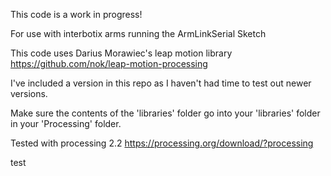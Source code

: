This code is a work in progress!

For use with interbotix arms running the ArmLinkSerial Sketch

This code uses Darius Morawiec's leap motion library
https://github.com/nok/leap-motion-processing

I've included a version in this repo as I haven't had time to test out newer versions.

Make sure the contents of the 'libraries' folder go into your 'libraries' folder in your 'Processing' folder.

Tested with processing 2.2
https://processing.org/download/?processing

test